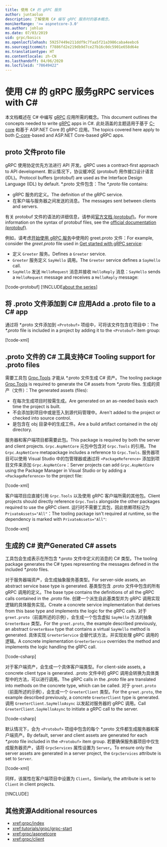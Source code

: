 ```yaml
---
title: 使用 C# 的 gRPC 服务
author: juntaoluo
description: 了解使用 C# 编写 gRPC 服务时的基本概念。
monikerRange: '>= aspnetcore-3.0'
ms.author: johluo
ms.date: 07/03/2019
uid: grpc/basics
ms.openlocfilehash: 59257449e211ddf9c7faa5f21a3986caba4eebc6
ms.sourcegitcommit: f7886fd2e219db9d7ce27b16c0dc5901e658d64e
ms.translationtype: HT
ms.contentlocale: zh-CN
ms.lasthandoff: 04/06/2020
ms.locfileid: "78649422"
---
```

# <a name="grpc-services-with-c"></a><span data-ttu-id="99cd8-103">使用 C\# 的 gRPC 服务</span><span class="sxs-lookup"><span data-stu-id="99cd8-103">gRPC services with C\#</span></span>

<span data-ttu-id="99cd8-104">本文档概述在 C# 中编写 [gRPC](https://grpc.io/docs/guides/) 应用所需的概念。</span><span class="sxs-lookup"><span data-stu-id="99cd8-104">This document outlines the concepts needed to write [gRPC](https://grpc.io/docs/guides/) apps in C#.</span></span> <span data-ttu-id="99cd8-105">此处涵盖的主题适用于基于 [C-core](https://grpc.io/blog/grpc-stacks) 和基于 ASP.NET Core 的 gRPC 应用。</span><span class="sxs-lookup"><span data-stu-id="99cd8-105">The topics covered here apply to both [C-core](https://grpc.io/blog/grpc-stacks)-based and ASP.NET Core-based gRPC apps.</span></span>

## <a name="proto-file"></a><span data-ttu-id="99cd8-106">proto 文件</span><span class="sxs-lookup"><span data-stu-id="99cd8-106">proto file</span></span>

<span data-ttu-id="99cd8-107">gRPC 使用协定优先方法进行 API 开发。</span><span class="sxs-lookup"><span data-stu-id="99cd8-107">gRPC uses a contract-first approach to API development.</span></span> <span data-ttu-id="99cd8-108">默认情况下，协议缓冲区 (protobuf) 用作接口设计语言 (IDL)。</span><span class="sxs-lookup"><span data-stu-id="99cd8-108">Protocol buffers (protobuf) are used as the Interface Design Language (IDL) by default.</span></span> <span data-ttu-id="99cd8-109">\*.proto  文件包含：</span><span class="sxs-lookup"><span data-stu-id="99cd8-109">The *\*.proto* file contains:</span></span>

* <span data-ttu-id="99cd8-110">gRPC 服务的定义。</span><span class="sxs-lookup"><span data-stu-id="99cd8-110">The definition of the gRPC service.</span></span>
* <span data-ttu-id="99cd8-111">在客户端与服务器之间发送的消息。</span><span class="sxs-lookup"><span data-stu-id="99cd8-111">The messages sent between clients and servers.</span></span>

<span data-ttu-id="99cd8-112">有关 protobuf 文件的语法的详细信息，请参阅[官方文档 (protobuf)](https://developers.google.com/protocol-buffers/docs/proto3)。</span><span class="sxs-lookup"><span data-stu-id="99cd8-112">For more information on the syntax of protobuf files, see the [official documentation (protobuf)](https://developers.google.com/protocol-buffers/docs/proto3).</span></span>

<span data-ttu-id="99cd8-113">例如，请考虑[开始使用 gRPC 服务](xref:tutorials/grpc/grpc-start)中使用的 greet.proto  文件：</span><span class="sxs-lookup"><span data-stu-id="99cd8-113">For example, consider the *greet.proto* file used in [Get started with gRPC service](xref:tutorials/grpc/grpc-start):</span></span>

* <span data-ttu-id="99cd8-114">定义 `Greeter` 服务。</span><span class="sxs-lookup"><span data-stu-id="99cd8-114">Defines a `Greeter` service.</span></span>
* <span data-ttu-id="99cd8-115">`Greeter` 服务定义 `SayHello` 调用。</span><span class="sxs-lookup"><span data-stu-id="99cd8-115">The `Greeter` service defines a `SayHello` call.</span></span>
* <span data-ttu-id="99cd8-116">`SayHello` 发送 `HelloRequest` 消息并接收 `HelloReply` 消息：</span><span class="sxs-lookup"><span data-stu-id="99cd8-116">`SayHello` sends a `HelloRequest` message and receives a `HelloReply` message:</span></span>

[!code-protobuf[](~/tutorials/grpc/grpc-start/sample/GrpcGreeter/Protos/greet.proto)]
[!INCLUDE[about the series](~/includes/code-comments-loc.md)]

## <a name="add-a-proto-file-to-a-c-app"></a><span data-ttu-id="99cd8-117">将 .proto 文件添加到 C\# 应用</span><span class="sxs-lookup"><span data-stu-id="99cd8-117">Add a .proto file to a C\# app</span></span>

<span data-ttu-id="99cd8-118">通过将 \*.proto  文件添加到 `<Protobuf>` 项组中，可将该文件包含在项目中：</span><span class="sxs-lookup"><span data-stu-id="99cd8-118">The *\*.proto* file is included in a project by adding it to the `<Protobuf>` item group:</span></span>

[!code-xml[](~/tutorials/grpc/grpc-start/sample/GrpcGreeter/GrpcGreeter.csproj?highlight=2&range=7-9)]

## <a name="c-tooling-support-for-proto-files"></a><span data-ttu-id="99cd8-119">.proto 文件的 C# 工具支持</span><span class="sxs-lookup"><span data-stu-id="99cd8-119">C# Tooling support for .proto files</span></span>

<span data-ttu-id="99cd8-120">需要工具包 [Grpc.Tools](https://www.nuget.org/packages/Grpc.Tools/) 才能从 \*.proto  文件生成 C# 资产。</span><span class="sxs-lookup"><span data-stu-id="99cd8-120">The tooling package [Grpc.Tools](https://www.nuget.org/packages/Grpc.Tools/) is required to generate the C# assets from *\*.proto* files.</span></span> <span data-ttu-id="99cd8-121">生成的资产（文件）：</span><span class="sxs-lookup"><span data-stu-id="99cd8-121">The generated assets (files):</span></span>

* <span data-ttu-id="99cd8-122">在每次生成项目时按需生成。</span><span class="sxs-lookup"><span data-stu-id="99cd8-122">Are generated on an as-needed basis each time the project is built.</span></span>
* <span data-ttu-id="99cd8-123">不会添加到项目中或是签入到源代码管理中。</span><span class="sxs-lookup"><span data-stu-id="99cd8-123">Aren't added to the project or checked into source control.</span></span>
* <span data-ttu-id="99cd8-124">是包含在 obj  目录中的生成工件。</span><span class="sxs-lookup"><span data-stu-id="99cd8-124">Are a build artifact contained in the *obj* directory.</span></span>

<span data-ttu-id="99cd8-125">服务器和客户端项目都需要此包。</span><span class="sxs-lookup"><span data-stu-id="99cd8-125">This package is required by both the server and client projects.</span></span> <span data-ttu-id="99cd8-126">`Grpc.AspNetCore` 元包中包含对 `Grpc.Tools` 的引用。</span><span class="sxs-lookup"><span data-stu-id="99cd8-126">The `Grpc.AspNetCore` metapackage includes a reference to `Grpc.Tools`.</span></span> <span data-ttu-id="99cd8-127">服务器项目可以使用 Visual Studio 中的包管理器或通过将 `<PackageReference>` 添加到项目文件来添加 `Grpc.AspNetCore`：</span><span class="sxs-lookup"><span data-stu-id="99cd8-127">Server projects can add `Grpc.AspNetCore` using the Package Manager in Visual Studio or by adding a `<PackageReference>` to the project file:</span></span>

[!code-xml[](~/tutorials/grpc/grpc-start/sample/GrpcGreeter/GrpcGreeter.csproj?highlight=1&range=12)]

<span data-ttu-id="99cd8-128">客户端项目应直接引用 `Grpc.Tools` 以及使用 gRPC 客户端所需的其他包。</span><span class="sxs-lookup"><span data-stu-id="99cd8-128">Client projects should directly reference `Grpc.Tools` alongside the other packages required to use the gRPC client.</span></span> <span data-ttu-id="99cd8-129">运行时不需要工具包，因此依赖项标记为 `PrivateAssets="All"`：</span><span class="sxs-lookup"><span data-stu-id="99cd8-129">The tooling package isn't required at runtime, so the dependency is marked with `PrivateAssets="All"`:</span></span>

[!code-xml[](~/tutorials/grpc/grpc-start/sample/GrpcGreeterClient/GrpcGreeterClient.csproj?highlight=3&range=9-11)]

## <a name="generated-c-assets"></a><span data-ttu-id="99cd8-130">生成的 C# 资产</span><span class="sxs-lookup"><span data-stu-id="99cd8-130">Generated C# assets</span></span>

<span data-ttu-id="99cd8-131">工具包会生成表示在所包含 \*.proto  文件中定义的消息的 C# 类型。</span><span class="sxs-lookup"><span data-stu-id="99cd8-131">The tooling package generates the C# types representing the messages defined in the included *\*.proto* files.</span></span>

<span data-ttu-id="99cd8-132">对于服务器端资产，会生成抽象服务基类型。</span><span class="sxs-lookup"><span data-stu-id="99cd8-132">For server-side assets, an abstract service base type is generated.</span></span> <span data-ttu-id="99cd8-133">基类型包含 .proto  文件中包含的所有 gRPC 调用的定义。</span><span class="sxs-lookup"><span data-stu-id="99cd8-133">The base type contains the definitions of all the gRPC calls contained in the *.proto* file.</span></span> <span data-ttu-id="99cd8-134">创建一个派生自此基类型并为 gRPC 调用实现逻辑的具体服务实现。</span><span class="sxs-lookup"><span data-stu-id="99cd8-134">Create a concrete service implementation that derives from this base type and implements the logic for the gRPC calls.</span></span> <span data-ttu-id="99cd8-135">对于 `greet.proto`（前面所述的示例），会生成一个包含虚拟 `SayHello` 方法的抽象 `GreeterBase` 类型。</span><span class="sxs-lookup"><span data-stu-id="99cd8-135">For the `greet.proto`, the example described previously, an abstract `GreeterBase` type that contains a virtual `SayHello` method is generated.</span></span> <span data-ttu-id="99cd8-136">具体实现 `GreeterService` 会替代该方法，并实现处理 gRPC 调用的逻辑。</span><span class="sxs-lookup"><span data-stu-id="99cd8-136">A concrete implementation `GreeterService` overrides the method and implements the logic handling the gRPC call.</span></span>

[!code-csharp[](~/tutorials/grpc/grpc-start/sample/GrpcGreeter/Services/GreeterService.cs?name=snippet)]

<span data-ttu-id="99cd8-137">对于客户端资产，会生成一个具体客户端类型。</span><span class="sxs-lookup"><span data-stu-id="99cd8-137">For client-side assets, a concrete client type is generated.</span></span> <span data-ttu-id="99cd8-138">.proto  文件中的 gRPC 调用会转换为具体类型中的方法，可以进行调用。</span><span class="sxs-lookup"><span data-stu-id="99cd8-138">The gRPC calls in the *.proto* file are translated into methods on the concrete type, which can be called.</span></span> <span data-ttu-id="99cd8-139">对于 `greet.proto`（前面所述的示例），会生成一个 `GreeterClient` 类型。</span><span class="sxs-lookup"><span data-stu-id="99cd8-139">For the `greet.proto`, the example described previously, a concrete `GreeterClient` type is generated.</span></span> <span data-ttu-id="99cd8-140">调用 `GreeterClient.SayHelloAsync` 以发起对服务器的 gRPC 调用。</span><span class="sxs-lookup"><span data-stu-id="99cd8-140">Call `GreeterClient.SayHelloAsync` to initiate a gRPC call to the server.</span></span>

[!code-csharp[](~/tutorials/grpc/grpc-start/sample/GrpcGreeterClient/Program.cs?name=snippet)]

<span data-ttu-id="99cd8-141">默认情况下，会为 `<Protobuf>` 项组中包含的每个 \*.proto  文件都生成服务器和客户端资产。</span><span class="sxs-lookup"><span data-stu-id="99cd8-141">By default, server and client assets are generated for each *\*.proto* file included in the `<Protobuf>` item group.</span></span> <span data-ttu-id="99cd8-142">若要确保服务器项目中仅生成服务器资产，请将 `GrpcServices` 属性设置为 `Server`。</span><span class="sxs-lookup"><span data-stu-id="99cd8-142">To ensure only the server assets are generated in a server project, the `GrpcServices` attribute is set to `Server`.</span></span>

[!code-xml[](~/tutorials/grpc/grpc-start/sample/GrpcGreeter/GrpcGreeter.csproj?highlight=2&range=7-9)]

<span data-ttu-id="99cd8-143">同样，该属性在客户端项目中设置为 `Client`。</span><span class="sxs-lookup"><span data-stu-id="99cd8-143">Similarly, the attribute is set to `Client` in client projects.</span></span>

[!INCLUDE[](~/includes/gRPCazure.md)]

## <a name="additional-resources"></a><span data-ttu-id="99cd8-144">其他资源</span><span class="sxs-lookup"><span data-stu-id="99cd8-144">Additional resources</span></span>

* <xref:grpc/index>
* <xref:tutorials/grpc/grpc-start>
* <xref:grpc/aspnetcore>
* <xref:grpc/client>
